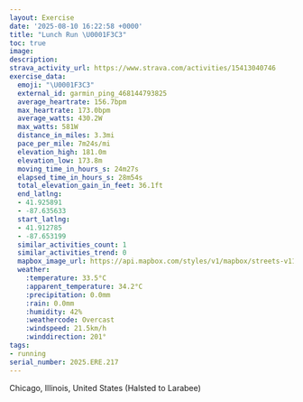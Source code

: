 ```yaml
---
layout: Exercise
date: '2025-08-10 16:22:58 +0000'
title: "Lunch Run \U0001F3C3"
toc: true
image:
description:
strava_activity_url: https://www.strava.com/activities/15413040746
exercise_data:
  emoji: "\U0001F3C3"
  external_id: garmin_ping_468144793825
  average_heartrate: 156.7bpm
  max_heartrate: 173.0bpm
  average_watts: 430.2W
  max_watts: 581W
  distance_in_miles: 3.3mi
  pace_per_mile: 7m24s/mi
  elevation_high: 181.0m
  elevation_low: 173.8m
  moving_time_in_hours_s: 24m27s
  elapsed_time_in_hours_s: 28m54s
  total_elevation_gain_in_feet: 36.1ft
  end_latlng:
  - 41.925891
  - -87.635633
  start_latlng:
  - 41.912785
  - -87.653199
  similar_activities_count: 1
  similar_activities_trend: 0
  mapbox_image_url: https://api.mapbox.com/styles/v1/mapbox/streets-v11/static/path-5+787af2-1.0(uhy~Fzk~uOCaBEw%40CeC%40y%40BU%3FcABS%3FWEmAEq%40%3FqAEq%40BwBAk%40DeCAkAG%7B%40DyFCoBCYGMYC%7D%40BEE%3Fc%40OeB%40y%40Cg%40%40oAEeADeDEsAEa%40%40_B%3FIKWCOEqAGg%40AaBE%7DALoBAwAEWEs%40%3FQF%5D%3Fc%40G%7B%40%40k%40CQBq%40D_%40E%5DFq%40G%7B%40Fa%40Mg%40AGV%7BCEw%40Gg%40e%40oBGyA%40cAYkCCiBBi%40EoCBqBA%5BuA%7DGI%3Fi%40X_An%40YL_B~%40gAf%40iBt%40WN%5BF_%40Ns%40PWJy%40NkDt%40c%40LuEl%40aAHi%40Lm%40HKDu%40LsA%5Cm%40LiBh%40%7BB%5EeAVI%3FCCAYEOo%40wAi%40cA%5Ba%40OMSISCaA%40gALYHy%40Ls%40TcAb%40_%40R%7B%40l%40YVg%40l%40%7D%40x%40_CfAsA%5CkB%5EcCNc%40IcAGiAOoBc%40e%40AQ%40WH%5BTOVOb%40E%5E%7CAIJBPHF%3F%60%40K%60%40Cd%40Bx%40RfBFzA%3F%5EIb%40%3FrBOzBi%40bBw%40xAmAhBqBTOLCHDFHb%40~ALhA%40%5EZvAAHTrBZvE%3Fj%40Er%40),pin-s-s+e5b22e(-87.65134,41.91387),pin-s-f+89ae00(-87.63345000000002,41.92601000000004)/auto/800x800?access_token=pk.eyJ1Ijoiam9zaGJlY2ttYW4iLCJhIjoiY205eWR2aDd1MWZ6djJrbXc4a3M0bWZleiJ9.XiG9OWkNcZk2QzjJbxLB4A
  weather:
    :temperature: 33.5°C
    :apparent_temperature: 34.2°C
    :precipitation: 0.0mm
    :rain: 0.0mm
    :humidity: 42%
    :weathercode: Overcast
    :windspeed: 21.5km/h
    :winddirection: 201°
tags:
- running
serial_number: 2025.ERE.217
---
```

Chicago, Illinois, United States (Halsted to Larabee)
